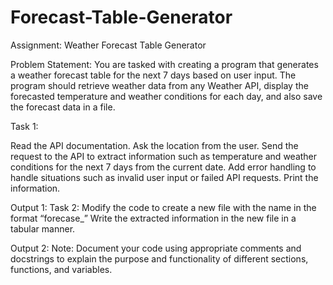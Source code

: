 # Forecast-Table-Generator
Assignment: Weather Forecast Table Generator

Problem Statement:
You are tasked with creating a program that generates a weather forecast table for the next 7 days based on user input. The program should retrieve weather data from any Weather API, display the forecasted temperature and weather conditions for each day, and also save the forecast data in a file.

Task 1:

Read the API documentation.
Ask the location from the user.
Send the request to the API to extract information such as temperature and weather conditions for the next 7 days from the current date.
Add error handling to handle situations such as invalid user input or failed API requests.
Print the information.

Output 1:
Task 2:
Modify the code to create a new file with the name in the format “forecase_<location>”
Write the extracted information in the new file in a tabular manner.


Output 2:
Note: Document your code using appropriate comments and docstrings to explain the purpose and functionality of different sections, functions, and variables.

